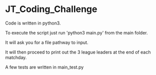 # JT_Coding_Challenge

Code is written in python3.

To execute the script just run 'python3 main.py' from the main folder.

It will ask you for a file pathway to input.

It will then proceed to print out the 3 league leaders at the end of each matchday.

A few tests are written in main_test.py
